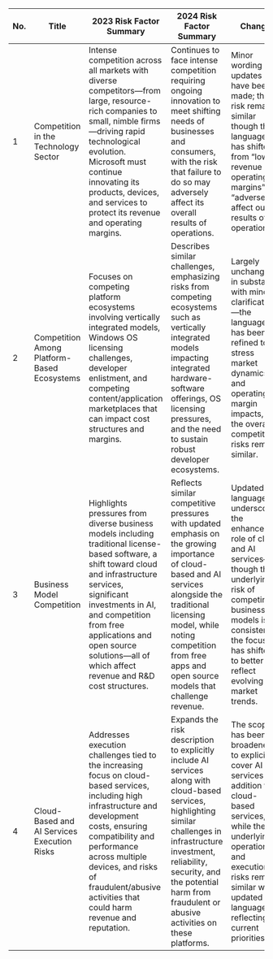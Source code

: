 | No. | Title                                   | 2023 Risk Factor Summary                                                                                                                                                                                                                                                            | 2024 Risk Factor Summary                                                                                                                                                                                                                                                                        | Change                                                                                                                                                                                                            |
| --- | --------------------------------------- | ----------------------------------------------------------------------------------------------------------------------------------------------------------------------------------------------------------------------------------------------------------------------------------- | ----------------------------------------------------------------------------------------------------------------------------------------------------------------------------------------------------------------------------------------------------------------------------------------------- | ----------------------------------------------------------------------------------------------------------------------------------------------------------------------------------------------------------------- |
| 1   | Competition in the Technology Sector    | Intense competition across all markets with diverse competitors—from large, resource-rich companies to small, nimble firms—driving rapid technological evolution. Microsoft must continue innovating its products, devices, and services to protect its revenue and operating margins.     | Continues to face intense competition requiring ongoing innovation to meet shifting needs of businesses and consumers, with the risk that failure to do so may adversely affect its overall results of operations.                          | Minor wording updates have been made; the risk remains similar though the language has shifted from “lower revenue or operating margins” to “adversely affect our results of operations.”                     |
| 2   | Competition Among Platform-Based Ecosystems | Focuses on competing platform ecosystems involving vertically integrated models, Windows OS licensing challenges, developer enlistment, and competing content/application marketplaces that can impact cost structures and margins.                                                  | Describes similar challenges, emphasizing risks from competing ecosystems such as vertically integrated models impacting integrated hardware-software offerings, OS licensing pressures, and the need to sustain robust developer ecosystems.       | Largely unchanged in substance with minor clarifications—the language has been refined to stress market dynamics and operating margin impacts, but the overall competitive risks remain similar.                |
| 3   | Business Model Competition               | Highlights pressures from diverse business models including traditional license-based software, a shift toward cloud and infrastructure services, significant investments in AI, and competition from free applications and open source solutions—all of which affect revenue and R&D cost structures. | Reflects similar competitive pressures with updated emphasis on the growing importance of cloud-based and AI services alongside the traditional licensing model, while noting competition from free apps and open source models that challenge revenue.          | Updated language to underscore the enhanced role of cloud and AI services—though the underlying risk of competing business models is consistent, the focus has shifted to better reflect evolving market trends. |
| 4   | Cloud-Based and AI Services Execution Risks  | Addresses execution challenges tied to the increasing focus on cloud-based services, including high infrastructure and development costs, ensuring compatibility and performance across multiple devices, and risks of fraudulent/abusive activities that could harm revenue and reputation.  | Expands the risk description to explicitly include AI services along with cloud-based services, highlighting similar challenges in infrastructure investment, reliability, security, and the potential harm from fraudulent or abusive activities on these platforms. | The scope has been broadened to explicitly cover AI services in addition to cloud-based services, while the underlying operational and execution risks remain similar with updated language reflecting current priorities.  |